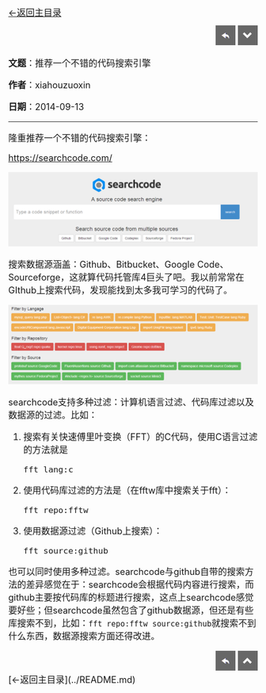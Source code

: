 
[<font size=4>←返回主目录<font>](../README.md)</br>

<div align="right"><a href="../index.html" target="_self" title="返回主页"><img src="../images/Home.png"></a> <a href="#bottom" target="_self" title="跳转底部"><img src="../images/bottom.png"></a></div>

__文题__：推荐一个不错的代码搜索引擎</br>

__作者__：xiahouzuoxin</br>

__日期__：2014-09-13</br>

-----------------------------------

隆重推荐一个不错的代码搜索引擎：

<https://searchcode.com/>

![searchcode]

搜索数据源涵盖：Github、Bitbucket、Google Code、Sourceforge，这就算代码托管库4巨头了吧。我以前常常在GIthub上搜索代码，发现能找到太多我可学习的代码了。

![Filter]

searchcode支持多种过滤：计算机语言过滤、代码库过滤以及数据源的过滤。比如：

1.	搜索有关快速傅里叶变换（FFT）的C代码，使用C语言过滤的方法就是

	```
	fft lang:c
	```
2.	使用代码库过滤的方法是（在fftw库中搜索关于fft）：

	```
	fft repo:fftw
	```
3.	使用数据源过滤（Github上搜索）：

	```
	fft source:github
	```
也可以同时使用多种过滤。searchcode与github自带的搜索方法的差异感觉在于：searchcode会根据代码内容进行搜索，而github主要按代码库的标题进行搜索，这点上searchcode感觉要好些；但searchcode虽然包含了github数据源，但还是有些库搜索不到，比如：`fft repo:fftw source:github`就搜索不到什么东西，数据源搜索方面还得改进。

[searchcode]:../images/推荐一个不错的代码搜索引擎/searchcode.png
[Filter]:../images/推荐一个不错的代码搜索引擎/Filter.png

<div align="right"><a href="../index.html" target="_self" title="返回主页"><img src="../images/Home.png"></a> <a href="#top" target="_self" title="返回顶部"><img src="../images/top.png"></a></div>
<a name="bottom"></a>
[<font size=4>←返回主目录<font>](../README.md)</br>

<!-- 

本模板为转成Html后需要修改的地方:
1. 修改README.md为README.html，共2处
2. 修改Github样式目录
3. 添加一键分享功能，源码在stylesheets目录下mystyle.md
4. 添加评论功能，并修改评论中的标题项等，源码在stylesheets目录下mystyle.md
5. 修正其它可能不正确的链接 

-->



